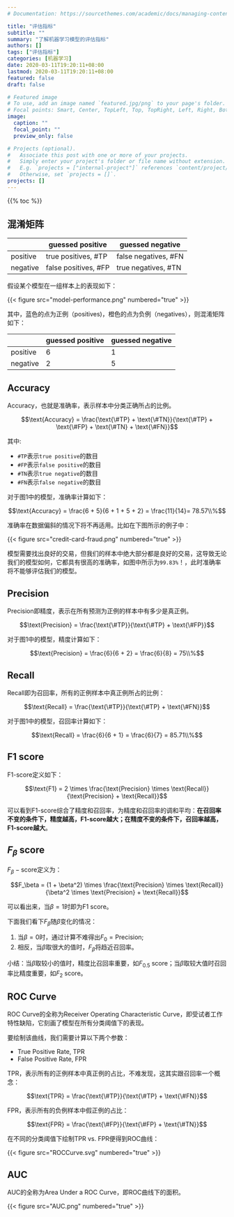 ```yaml
---
# Documentation: https://sourcethemes.com/academic/docs/managing-content/

title: "评估指标"
subtitle: ""
summary: "了解机器学习模型的评估指标"
authors: []
tags: ["评估指标"]
categories: [机器学习]
date: 2020-03-11T19:20:11+08:00
lastmod: 2020-03-11T19:20:11+08:00
featured: false
draft: false

# Featured image
# To use, add an image named `featured.jpg/png` to your page's folder.
# Focal points: Smart, Center, TopLeft, Top, TopRight, Left, Right, BottomLeft, Bottom, BottomRight.
image:
  caption: ""
  focal_point: ""
  preview_only: false

# Projects (optional).
#   Associate this post with one or more of your projects.
#   Simply enter your project's folder or file name without extension.
#   E.g. `projects = ["internal-project"]` references `content/project/deep-learning/index.md`.
#   Otherwise, set `projects = []`.
projects: []
---
```

{{% toc %}}

## 混淆矩阵

|          | guessed positive     | guessed negative     |
|----------|----------------------|----------------------|
| positive | true positives, #TP  | false negatives, #FN |
| negative | false positives, #FP | true negatives, #TN  |

假设某个模型在一组样本上的表现如下：

{{< figure src="model-performance.png" numbered="true" >}}

其中，蓝色的点为正例（positives)，橙色的点为负例（negatives），则混淆矩阵如下：

|          | guessed positive | guessed negative |
|----------|------------------|------------------|
| positive | 6                | 1                |
| negative | 2                | 5                |

## Accuracy
Accuracy，也就是准确率，表示样本中分类正确所占的比例。

$$\text{Accuracy} = \frac{\text{\#TP} + \text{\#TN}}{\text{\#TP} + \text{\#FP} + \text{\#TN} + \text{\#FN}}$$

其中:

- `#TP`表示`true positive`的数目
- `#FP`表示`false positive`的数目
- `#TN`表示`true negative`的数目
- `#FN`表示`false negative`的数目

对于图1中的模型，准确率计算如下：

$$\text{Accuracy} = \frac{6 + 5}{6 + 1 + 5 + 2} = \frac{11}{14}= 78.57\\%$$

准确率在数据偏斜的情况下将不再适用。比如在下图所示的例子中：

{{< figure src="credit-card-fraud.png" numbered="true" >}}

模型需要找出良好的交易，但我们的样本中绝大部分都是良好的交易，这导致无论我们的模型如何，它都具有很高的准确率，如图中所示为`99.83%`！，此时准确率将不能够评估我们的模型。

## Precision
Precision即精度，表示在所有预测为正例的样本中有多少是真正例。

$$\text{Precision} = \frac{\text{\#TP}}{\text{\#TP} + \text{\#FP}}$$

对于图1中的模型，精度计算如下：

$$\text{Precision} = \frac{6}{6 + 2} = \frac{6}{8} = 75\\%$$

## Recall
Recall即为召回率，所有的正例样本中真正例所占的比例：

$$\text{Recall} = \frac{\text{\#TP}}{\text{\#TP} + \text{\#FN}}$$

对于图1中的模型，召回率计算如下：

$$\text{Recall} = \frac{6}{6 + 1} = \frac{6}{7} = 85.71\\%$$

## F1 score
F1-score定义如下：

$$\text{F1} = 2 \times \frac{\text{Precision} \times \text{Recall}}{\text{Precision} + \text{Recall}}$$

可以看到F1-score综合了精度和召回率，为精度和召回率的调和平均：**在召回率不变的条件下，精度越高，F1-score越大；在精度不变的条件下，召回率越高，F1-score越大**。

## $F_\beta$ score
$F_\beta-\text{score}$定义为：

$$F_\beta = (1 + \beta^2) \times \frac{\text{Precision} \times \text{Recall}}{\beta^2 \times \text{Precision} + \text{Recall}}$$

可以看出来，当$\beta = 1$时即为F1 score。

下面我们看下$F_\beta$随$\beta$变化的情况：

1. 当$\beta = 0$时，通过计算不难得出$F_0 = \text{Precision}$;
2. 相反，当$\beta$取很大的值时，$F_\beta$将趋近召回率。

小结：当$\beta$取较小的值时，精度比召回率重要，如$F_{0.5}$ score；当$\beta$取较大值时召回率比精度重要，如$F_2$ score。

## ROC Curve
ROC Curve的全称为Receiver Operating Characteristic Curve，即受试者工作特性缺陷，它刻画了模型在所有分类阈值下的表现。

要绘制该曲线，我们需要计算以下两个参数：

- True Positive Rate, TPR
- False Positive Rate, FPR

TPR，表示所有的正例样本中真正例的占比，不难发现，这其实跟召回率一个概念：

$$\text{TPR} = \frac{\text{\#TP}}{\text{\#TP} + \text{\#FN}}$$

FPR，表示所有的负例样本中假正例的占比：

$$\text{FPR} = \frac{\text{\#FP}}{\text{\#FP} + \text{\#TN}}$$

在不同的分类阈值下绘制TPR vs. FPR便得到ROC曲线：

{{< figure src="ROCCurve.svg" numbered="true" >}}

## AUC
AUC的全称为Area Under a ROC Curve，即ROC曲线下的面积。

{{< figure src="AUC.png" numbered="true" >}}